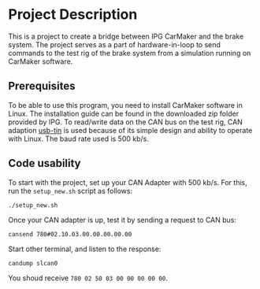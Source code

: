 # Project Description
This is a project to create a bridge between IPG CarMaker and the brake system. The project serves as a part of hardware-in-loop to send commands to the test rig of the brake system from a simulation running on CarMaker software.

## Prerequisites
To be able to use this program, you need to install CarMaker software in Linux. The installation guide can be found in the downloaded zip folder provided by IPG.
To read/write data on the CAN bus on the test rig, CAN adaption [usb-tin](https://www.fischl.de/usbtin/) is used because of its simple design and ability to operate with Linux.
The baud rate used is 500 kb/s.

## Code usability
To start with the project, set up your CAN Adapter with 500 kb/s. For this, run the `setup_new.sh` script as follows:
```shell
./setup_new.sh
```

Once your CAN adapter is up, test it by sending a request to CAN bus:
```shell
cansend 780#02.10.03.00.00.00.00.00
```
Start other terminal, and listen to the response:
```shell
candump slcan0
```
You shoud receive `780 02 50 03 00 00 00 00 00`.
